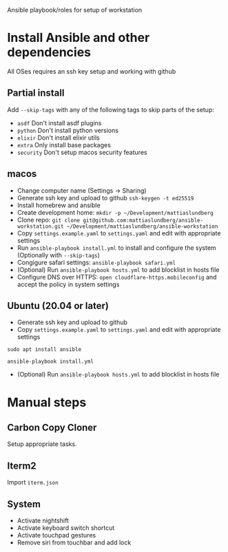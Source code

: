 Ansible playbook/roles for setup of workstation

# Install Ansible and other dependencies

All OSes requires an ssh key setup and working with github

## Partial install

Add `--skip-tags` with any of the following tags to skip parts of the setup:

- `asdf` Don't install asdf plugins
- `python` Don't install python versions
- `elixir` Don't install elixir utils
- `extra` Only install base packages
- `security` Don't setup macos security features

## macos

- Change computer name (Settings -> Sharing)
- Generate ssh key and upload to github `ssh-keygen -t ed25519`
- Install homebrew and ansible
- Create development home: `mkdir -p ~/Development/mattiaslundberg`
- Clone repo: `git clone git@github.com:mattiaslundberg/ansible-workstation.git ~/Development/mattiaslundberg/ansible-workstation`
- Copy `settings.example.yaml` to `settings.yaml` and edit with appropriate settings
- Run `ansible-playbook install.yml` to install and configure the system (Optionally with `--skip-tags`)
- Congigure safari settings: `ansible-playbook safari.yml`
- (Optional) Run `ansible-playbook hosts.yml` to add blocklist in hosts file
- Configure DNS over HTTPS: `open cloudflare-https.mobileconfig` and accept the policy in system settings

## Ubuntu (20.04 or later)

- Generate ssh key and upload to github
- Copy `settings.example.yaml` to `settings.yaml` and edit with appropriate settings

```
sudo apt install ansible

ansible-playbook install.yml
```

- (Optional) Run `ansible-playbook hosts.yml` to add blocklist in hosts file

# Manual steps

## Carbon Copy Cloner

Setup appropriate tasks.

## Iterm2

Import `iterm.json`

## System

- Activate nightshift
- Activate keyboard switch shortcut
- Activate touchpad gestures
- Remove siri from touchbar and add lock

